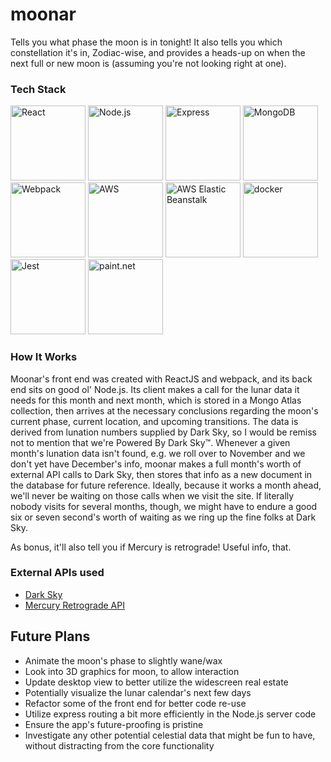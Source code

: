 # moonar

Tells you what phase the moon is in tonight! It also tells you which constellation it's in, Zodiac-wise, and provides a heads-up on when the next full or new moon is (assuming you're not looking right at one).

### Tech Stack

<img src="https://upload.wikimedia.org/wikipedia/commons/thumb/a/a7/React-icon.svg/1920px-React-icon.svg.png" width="120" alt="React" />
<img src="https://upload.wikimedia.org/wikipedia/commons/thumb/d/d9/Node.js_logo.svg/1920px-Node.js_logo.svg.png" width="120" alt="Node.js" />
<img src="https://moriohcdn.b-cdn.net/8c8203b86e.png" width="120" alt="Express" />
<img src="https://webassets.mongodb.com/_com_assets/cms/mongodb_logo1-76twgcu2dm.png" width="120" alt="MongoDB" />
<img src="https://raw.githubusercontent.com/webpack/media/master/logo/logo-on-white-bg.png" width="120" alt="Webpack" />
<img src="https://www.multichannel.com/.image/c_limit%2Ccs_srgb%2Cq_auto:good%2Cw_500/MTU0MDYzODE5MTk5MDMwMzU0/aws-logojpg.webp" width="120" alt="AWS" />                                                                                         
<img src="https://foghornconsulting.com/wp-content/uploads/2016/08/elastic_beanstalk.png" width="120" alt="AWS Elastic Beanstalk" />
<img src="https://cdn.worldvectorlogo.com/logos/docker.svg" width="120" alt="docker" />
<img src="https://cdn.freebiesupply.com/logos/large/2x/jest-logo-png-transparent.png" width="120" alt="Jest" />
<img src="https://content.invisioncic.com/r125076/monthly_2018_09/image.png.1160c4259c0fcfd678fdf455c42220f0.png" width="120" alt="paint.net" />

### How It Works

Moonar's front end was created with ReactJS and webpack, and its back end sits on good ol' Node.js. Its client makes a call for the lunar data it needs for this month and next month, which is stored in a Mongo Atlas collection, then arrives at the necessary conclusions regarding the moon's current phase, current location, and upcoming transitions. The data is derived from lunation numbers supplied by Dark Sky, so I would be remiss not to mention that we're Powered By Dark Sky™. Whenever a given month's lunation data isn't found, e.g. we roll over to November and we don't yet have December's info, moonar makes a full month's worth of external API calls to Dark Sky, then stores that info as a new document in the database for future reference. Ideally, because it works a month ahead, we'll never be waiting on those calls when we visit the site. If literally nobody visits for several months, though, we might have to endure a good six or seven second's worth of waiting as we ring up the fine folks at Dark Sky.

As bonus, it'll also tell you if Mercury is retrograde! Useful info, that.

### External APIs used

- <a href="https://darksky.net/poweredby/">Dark Sky</a>
- <a href="https://mercuryretrogradeapi.com">Mercury Retrograde API</a>

## Future Plans

- Animate the moon's phase to slightly wane/wax
- Look into 3D graphics for moon, to allow interaction
- Update desktop view to better utilize the widescreen real estate
- Potentially visualize the lunar calendar's next few days
- Refactor some of the front end for better code re-use
- Utilize express routing a bit more efficiently in the Node.js server code
- Ensure the app's future-proofing is pristine
- Investigate any other potential celestial data that might be fun to have, without distracting from the core functionality
